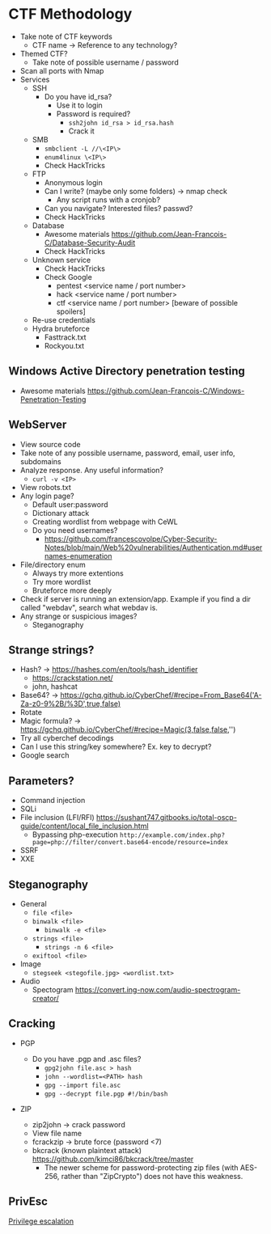 # CTF Methodology

- Take note of CTF keywords
  - CTF name -> Reference to any technology?
- Themed CTF?
  - Take note of possible username / password
- Scan all ports with Nmap
- Services
  - SSH
    - Do you have id_rsa?
      - Use it to login
      - Password is required?
        - ` ssh2john id_rsa > id_rsa.hash `
        - Crack it
  - SMB
    - ` smbclient -L //\<IP\> `
    - ` enum4linux \<IP\> `
    - Check HackTricks
  - FTP
    - Anonymous login
    - Can I write? (maybe only some folders) -> nmap check
      - Any script runs with a cronjob?
    - Can you navigate? Interested files? passwd?
    - Check HackTricks
  - Database
    - Awesome materials https://github.com/Jean-Francois-C/Database-Security-Audit
    - Check HackTricks
  - Unknown service
    - Check HackTricks
    - Check Google
      - pentest <service name / port number>
      - hack <service name / port number>
      - ctf <service name / port number> [beware of possible spoilers] 
  - Re-use credentials
  - Hydra bruteforce
    - Fasttrack.txt
    - Rockyou.txt
 
## Windows Active Directory penetration testing
 - Awesome materials https://github.com/Jean-Francois-C/Windows-Penetration-Testing

## WebServer
- View source code
- Take note of any possible username, password, email, user info, subdomains
- Analyze response. Any useful information?
  - ` curl -v <IP> `
- View robots.txt
- Any login page?
  - Default user:password
  - Dictionary attack
  - Creating wordlist from webpage with CeWL
  - Do you need usernames?
    - https://github.com/francescovolpe/Cyber-Security-Notes/blob/main/Web%20vulnerabilities/Authentication.md#usernames-enumeration
- File/directory enum
  - Always try more extentions
  - Try more wordlist
  - Bruteforce more deeply
- Check if server is running an extension/app. Example if you find a dir called "webdav", search what webdav is.
- Any strange or suspicious images?
  - Steganography
      
## Strange strings?
- Hash? ->  https://hashes.com/en/tools/hash_identifier
  - https://crackstation.net/
  - john, hashcat
- Base64?  ->  https://gchq.github.io/CyberChef/#recipe=From_Base64('A-Za-z0-9%2B/%3D',true,false)
- Rotate
- Magic formula?  ->  https://gchq.github.io/CyberChef/#recipe=Magic(3,false,false,'')
- Try all cyberchef decodings
- Can I use this string/key somewhere? Ex. key to decrypt?
- Google search 

## Parameters?
- Command injection
- SQLi
- File inclusion (LFI/RFI) https://sushant747.gitbooks.io/total-oscp-guide/content/local_file_inclusion.html
  - Bypassing php-execution
    ```http://example.com/index.php?page=php://filter/convert.base64-encode/resource=index```
- SSRF
- XXE

## Steganography
- General
  - ` file <file> `
  - ` binwalk <file> `
    - ` binwalk -e <file> `
  - ` strings <file> `
    - ` strings -n 6 <file> `
  - ` exiftool <file> `
- Image
  - ` stegseek <stegofile.jpg> <wordlist.txt> `
- Audio
  - Spectogram https://convert.ing-now.com/audio-spectrogram-creator/

## Cracking
  - PGP
    - Do you have .pgp and .asc files?
      - ``` gpg2john file.asc > hash ```
      - ``` john --wordlist=<PATH> hash ```
      - ``` gpg --import file.asc ```
      - ``` gpg --decrypt file.pgp #!/bin/bash ```

  - ZIP
    - zip2john -> crack password
    - View file name
    - fcrackzip -> brute force (password <7)
    - bkcrack (known plaintext attack) https://github.com/kimci86/bkcrack/tree/master
      - The newer scheme for password-protecting zip files (with AES-256, rather than "ZipCrypto") does not have this weakness.

## PrivEsc
[Privilege escalation](https://github.com/francescovolpe/Cyber-Security-Notes/blob/main/Privilege%20Escalation.md)
